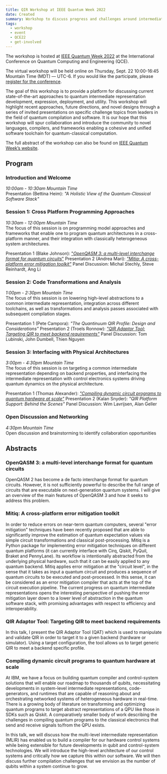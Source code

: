 ```yaml
---
title: QIR Workshop at IEEE Quantum Week 2022
date: Created
summary: Workshop to discuss progress and challenges around intermediate representations and quantum compilation
tags:
  - workshop
  - event
  - QCE22
  - get-involved
---
```


The workshop is hosted at [IEEE Quantum Week 2022](https://qce.quantum.ieee.org/2022) at the International Conference on Quantum Computing and Engineering (QCE).

The virtual workshop will be held online on Thursday, Sept. 22 10:00-16:45 Mountain Time (MDT) — UTC-6.
If you would like the participate, please [register for the conference](https://web.cvent.com/event/41315fca-fab0-4847-8bcd-ca0e07d2c849/summary).

The goal of this workshop is to provide a platform for discussing current state-of-the-art approaches to quantum intermediate representation development, expression, deployment, and utility. This workshop will highlight recent approaches, future directions, and novel designs through a series of invited presentations on specific challenge topics from leaders in the field of quantum compilation and software. It is our hope that this workshop will spur collaboration and introduce the community to novel languages, compilers, and frameworks enabling a cohesive and unified software toolchain for quantum-classical computation.

The full abstract of the workshop can also be found on [IEEE Quantum Week’s website](https://qce.quantum.ieee.org/2022/workshops-program/#alexandermccaskey).

## Program

### Introduction and Welcome

*10:00am - 10:30am Mountain Time* <br/>
Presentation (Bettina Heim): *"A Holistic View of the Quantum-Classical Software Stack"*

### Session 1: Cross Platform Programming Approaches

*10:30am - 12:00pm Mountain Time* <br/>
The focus of this session is on programming model approaches and frameworks that enable one to program quantum architectures in a cross-platform manner, and their integration with classically heterogeneous system architectures.

Presentation 1 (Blake Johnson): ["*OpenQASM 3: a multi-level interchange format for quantum circuits*"](#openqasm-3-a-multi-level-interchange-format-for-quantum-circuits)
Presentation 2 (Andrea Mari): [*"Mitiq: A cross-platform error mitigation toolkit"*](#mitiq-a-cross-platform-error-mitigation-toolkit)
Panel Discussion: Michal Stechly, Steve Reinhardt, Ang Li <br/>

### Session 2: Code Transformations and Analysis

*1:00pm - 2:30pm Mountain Time* <br/>
The focus of this session is on lowering high-level abstractions to a common intermediate representation, integration across different toolchains, as well as transformations and analysis passes associated with subsequent compilation stages.

Presentation 1 (Pete Campora): *"The Quantinuum QIR Profile: Design and Considerations"*
Presentation 2 (Troels Ronnow): [*"QIR Adaptor Tool: Targeting QIR to meet backend requirements"*](#qir-adaptor-tool-targeting-qir-to-meet-backend-requirements)
Panel Discussion: Tom Lubinski, John Dumbell, Thien Nguyen <br/>

### Session 3: Interfacing with Physical Architectures

*3:00pm - 4:30pm Mountain Time* <br/>
The focus of this session is on targeting a common intermediate representation depending on backend properties, and interfacing the intermediate representation with control electronics systems driving quantum dynamics on the physical architecture.

Presentation 1 (Thomas Alexander): [*"Compiling dynamic circuit programs to quantum hardware at scale"*](#compiling-dynamic-circuit-programs-to-quantum-hardware-at-scale)
Presentation 2 (Kalan Snyder): *"QIR Platform Support: Behind the Scenes"*
Panel Discussion: Wim Lavrijsen, Alan Geller <br/>

### Open Discussion and Networking

*4:30pm Mountain Time* <br/>
Open discussion and brainstorming to identify collaboration opportunities

## Abstracts

### OpenQASM 3: a multi-level interchange format for quantum circuits

OpenQASM 2 has become a de facto interchange format for quantum circuits. However, it is not sufficiently powerful to describe the full range of circuits that are executable on next-generation quantum systems. I will give an overview of the main features of OpenQASM 3 and how it seeks to address this problem.

### Mitiq: A cross-platform error mitigation toolkit

In order to reduce errors on near-term quantum computers, several "error mitigation" techniques have been recently proposed that are able to significantly improve the estimation of quantum expectation values via simple circuit transformations and classical post-processing.
Mitiq is a Python package for implementing error mitigation techniques on different quantum platforms (it can currently interface with Cirq, Qiskit, PyQuil, Braket and PennyLane). Its workflow is intentionally abstracted from the underlying physical hardware, such that it can be easily applied to any quantum backend. Mitiq applies error mitigation at the "circuit level", in the sense that it takes as input a quantum circuit and produces a sequence of quantum circuits to be executed and post-processed. In this sense, it can be considered as an error mitigation compiler that acts at the top of the circuit execution pipeline. The current progress on quantum intermediate representations opens the interesting perspective of pushing the error mitigation layer down to a lower level of abstraction in the quantum software stack, with promising advantages with respect to efficiency and interoperability.

### QIR Adaptor Tool: Targeting QIR to meet backend requirements

In this talk, I present the QIR Adaptor Tool (QAT) which is used to manipulate and validate QIR in order to target it to a given backend (hardware or simulator). Using a target configuration, the tool allows us to target generic QIR to meet a backend specific profile.

### Compiling dynamic circuit programs to quantum hardware at scale

At IBM, we have a focus on building quantum compiler and control-system solutions that will enable our roadmap to thousands of qubits, necessitating developments in system-level intermediate representations, code-generators, and runtimes that are capable of reasoning about and orchestrating networked systems of heterogeneous hardware in real-time. There is a growing body of literature on transforming and optimizing quantum programs to target abstract representations of a QPU like those in SDKs such as Qiskit. A comparatively smaller body of work describing the challenges in compiling quantum programs to the classical electronics that send and receive signals to/from the QPU exists.

In this talk, we will discuss how the multi-level intermediate representation (MLIR) has enabled us to build a compiler for our hardware control systems while being extensible for future developments in qubit and control-system technologies. We will introduce the high-level architecture of our control systems and critically how we capture this within our software. We will then discuss further compilation challenges that we envision as the number of qubits within a system continue to grow.
